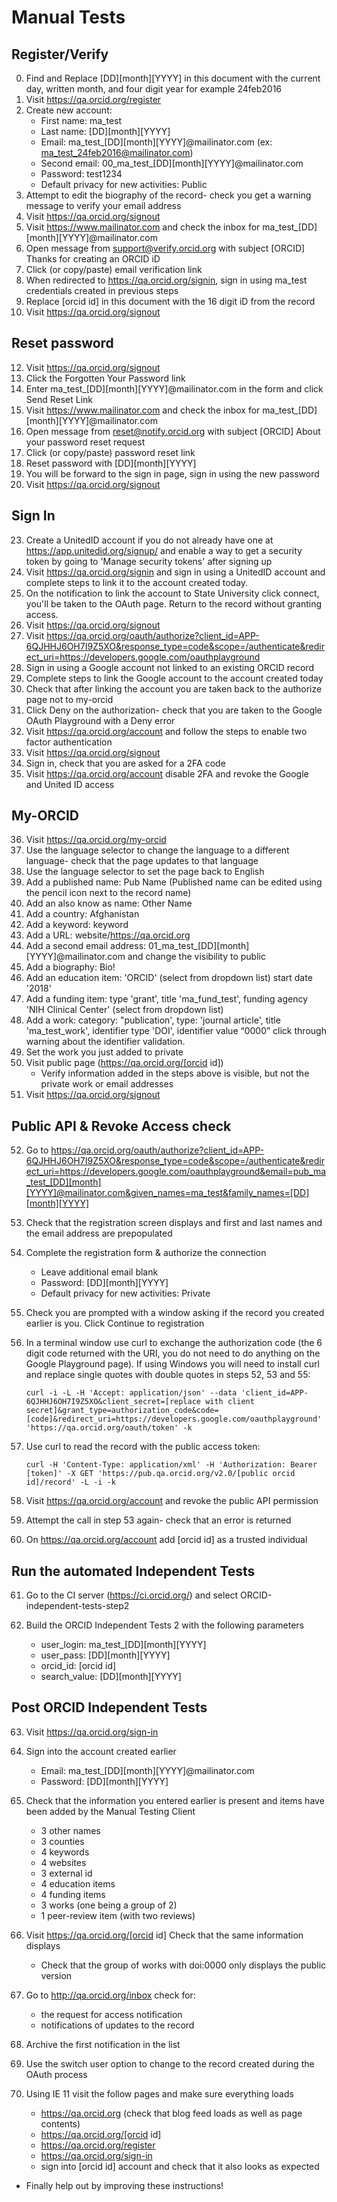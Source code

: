 # Manual Tests

## Register/Verify

0. Find and Replace [DD][month][YYYY] in this document with the current day, written month, and four digit year for example 24feb2016
1. Visit https://qa.orcid.org/register
2. Create new account:
    * First name: ma_test
    * Last name: [DD][month][YYYY]
    * Email: ma_test_[DD][month][YYYY]@mailinator.com (ex: ma_test_24feb2016@mailinator.com)
    * Second email: 00_ma_test_[DD][month][YYYY]@mailinator.com
    * Password: test1234
    * Default privacy for new activities: Public
3. Attempt to edit the biography of the record- check you get a warning message to verify your email address
5. Visit https://qa.orcid.org/signout
6. Visit https://www.mailinator.com and check the inbox for ma_test_[DD][month][YYYY]@mailinator.com
7. Open message from support@verify.orcid.org with subject [ORCID] Thanks for creating an ORCID iD 
8. Click (or copy/paste) email verification link
9. When redirected to https://qa.orcid.org/signin, sign in using ma_test credentials created in previous steps
10. Replace [orcid id] in this document with the 16 digit iD from the record
11. Visit https://qa.orcid.org/signout

## Reset password

12. Visit https://qa.orcid.org/signout
13. Click the Forgotten Your Password link
14. Enter ma_test_[DD][month][YYYY]@mailinator.com in the form and click Send Reset Link
15. Visit https://www.mailinator.com and check the inbox for ma_test_[DD][month][YYYY]@mailinator.com
16. Open message from reset@notify.orcid.org with subject [ORCID] About your password reset request 
17. Click (or copy/paste) password reset link
18. Reset password with [DD][month][YYYY]
19. You will be forward to the sign in page, sign in using the new password
22. Visit https://qa.orcid.org/signout

## Sign In

23. Create a UnitedID account if you do not already have one at https://app.unitedid.org/signup/ and enable a way to get a security token by going to 'Manage security tokens' after signing up
24. Visit https://qa.orcid.org/signin and sign in using a UnitedID account and complete steps to link it to the account created today.
25. On the notification to link the account to State University click connect, you'll be taken to the OAuth page. Return to the record without granting access. 
26. Visit https://qa.orcid.org/signout
27. Visit https://qa.orcid.org/oauth/authorize?client_id=APP-6QJHHJ6OH7I9Z5XO&response_type=code&scope=/authenticate&redirect_uri=https://developers.google.com/oauthplayground
28. Sign in using a Google account not linked to an existing ORCID record
29. Complete steps to link the Google account to the account created today
30. Check that after linking the account you are taken back to the authorize page not to my-orcid
31. Click Deny on the authorization- check that you are taken to the Google OAuth Playground with a Deny error
32. Visit https://qa.orcid.org/account and follow the steps to enable two factor authentication
33. Visit https://qa.orcid.org/signout
34. Sign in, check that you are asked for a 2FA code
35. Visit https://qa.orcid.org/account disable 2FA and revoke the Google and United ID access

## My-ORCID

36. Visit https://qa.orcid.org/my-orcid
37. Use the language selector to change the language to a different language- check that the page updates to that language
38. Use the language selector to set the page back to English
39. Add a published name: Pub Name (Published name can be edited using the pencil icon next to the record name)
40. Add an also know as name: Other Name
41. Add a country: Afghanistan
42. Add a keyword: keyword
43. Add a URL: website/https://qa.orcid.org
44. Add a second email address: 01_ma_test_[DD][month][YYYY]@mailinator.com and change the visibility to public
45. Add a biography: Bio!
46. Add an education item: 'ORCID' (select from dropdown list) start date '2018'
47. Add a funding item: type 'grant', title 'ma_fund_test', funding agency 'NIH Clinical Center' (select from dropdown list)
48. Add a work: category: "publication', type: 'journal article', title 'ma_test_work', identifier type 'DOI', identifier value “0000” click through warning about the identifier validation.
49. Set the work you just added to private
50. Visit public page (https://qa.orcid.org/[orcid id])
    * Verify information added in the steps above is visible, but not the private work or email addresses
51. Visit https://qa.orcid.org/signout

## Public API & Revoke Access check

52. Go to https://qa.orcid.org/oauth/authorize?client_id=APP-6QJHHJ6OH7I9Z5XO&response_type=code&scope=/authenticate&redirect_uri=https://developers.google.com/oauthplayground&email=pub_ma_test_[DD][month][YYYY]@mailinator.com&given_names=ma_test&family_names=[DD][month][YYYY]

53. Check that the registration screen displays and first and last names and the email address are prepopulated

54. Complete the registration form & authorize the connection
    * Leave additional email blank
    * Password: [DD][month][YYYY]
    * Default privacy for new activities: Private
    
55. Check you are prompted with a window asking if the record you created earlier is you. Click Continue to registration

56. In a terminal window use curl to exchange the authorization code (the 6 digit code returned with the URI, you do not need to do anything on the Google Playground page). If using Windows you will need to install curl and replace single quotes with double quotes in steps 52, 53 and 55: 

    ```
    curl -i -L -H 'Accept: application/json' --data 'client_id=APP-6QJHHJ6OH7I9Z5XO&client_secret=[replace with client secret]&grant_type=authorization_code&code=[code]&redirect_uri=https://developers.google.com/oauthplayground' 'https://qa.orcid.org/oauth/token' -k
    ```

57. Use curl to read the record with the public access token:

	```
	curl -H 'Content-Type: application/xml' -H 'Authorization: Bearer [token]' -X GET 'https://pub.qa.orcid.org/v2.0/[public orcid id]/record' -L -i -k
	``` 

58. Visit https://qa.orcid.org/account and revoke the public API permission

59. Attempt the call in step 53 again- check that an error is returned

60. On https://qa.orcid.org/account add [orcid id] as a trusted individual


## Run the automated Independent Tests

61. Go to the CI server (https://ci.orcid.org/) and select ORCID-independent-tests-step2

62. Build the ORCID Independent Tests 2 with the following parameters
	* user_login: ma_test_[DD][month][YYYY]	
 	* user_pass: [DD][month][YYYY]
 	* orcid_id: [orcid id]
 	* search_value: [DD][month][YYYY]
 	
## Post ORCID Independent Tests

63. Visit https://qa.orcid.org/sign-in

64. Sign into the account created earlier
	* Email: ma_test_[DD][month][YYYY]@mailinator.com
	* Password: [DD][month][YYYY]

65. Check that the information you entered earlier is present and items have been added by the Manual Testing Client
	* 3 other names
	* 3 counties
	* 4 keywords
	* 4 websites
	* 3 external id
	* 4 education items
	* 4 funding items
	* 3 works (one being a group of 2)
	* 1 peer-review item (with two reviews)
	
66. Visit https://qa.orcid.org/[orcid id] Check that the same information displays
	* Check that the group of works with doi:0000 only displays the public version

67. Go to http://qa.orcid.org/inbox check for:
	* the request for access notification
	* notifications of updates to the record

68. Archive the first notification in the list

69. Use the switch user option to change to the record created during the OAuth process

70. Using IE 11 visit the follow pages and make sure everything loads
	* https://qa.orcid.org (check that blog feed loads as well as page contents)
	* https://qa.orcid.org/[orcid id]
	* https://qa.orcid.org/register
	* https://qa.orcid.org/sign-in
	* sign into [orcid id] account and check that it also looks as expected

* Finally help out by improving these instructions!      
   
